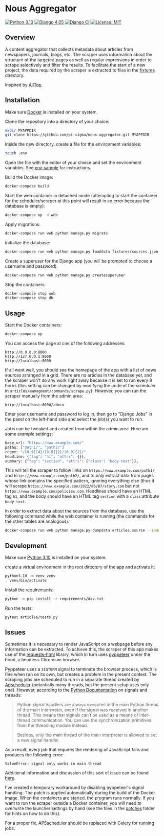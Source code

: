 # Nous Aggregator

[![Python 3.10](https://img.shields.io/badge/python-3.10-blue)](https://www.python.org/downloads/release/python-3100/)
[![Django 4.05](https://img.shields.io/badge/django-4.0-blue)](https://docs.djangoproject.com/en/4.0/)
[![Django CI](https://github.com/pi-sigma/nous-aggregator/actions/workflows/django.yml/badge.svg)](https://github.com/pi-sigma/test/actions/workflows/django.yml)
[![License: MIT](https://img.shields.io/badge/License-MIT-yellow.svg)](https://github.com/pi-sigma/test/blob/main/LICENSE.md)


## Overview
A content aggregator that collects metadata about articles from newspapers, journals, blogs, etc.
The scraper uses information about the structure of the targeted pages as well as regular expressions in order to scrape selectively and filter the results.
To facilitate the start of a new project, the data required by the scraper is extracted to files in the [fixtures](https://github.com/pi-sigma/nous-aggregator/tree/main/fixtures) directory.

Inspired by [AllTop](https://alltop.com/).

## Installation
Make sure [Docker](https://docs.docker.com/get-docker/) is installed on your system.

Clone the repository into a directory of your choice: 
```sh
mkdir MYAPPDIR
git clone https://github.com/pi-sigma/nous-aggregator.git MYAPPDIR
```

Inside the new directory, create a file for the environment variables:
```sh
touch .env
```
Open the file with the editor of your choice and set the environment variables.
See [env-sample](https://github.com/pi-sigma/nous-aggregator/blob/main/env-sample) for instructions.

Build the Docker image:
```sh
docker-compose build
```

Start the web container in detached mode (attempting to start the container for the scheduler/scraper at this point will result in an error because the database is empty):
```sh
docker-compose up -d web
```

Apply migrations:
```sh
docker-compose run web python manage.py migrate
```

Initialize the database:
```sh
docker-compose run web python manage.py loaddata fixtures/sources.json
```

Create a superuser for the Django app (you will be prompted to choose a username and password):
```sh
docker-compose run web python manage.py createsuperuser
```

Stop the containers:
```sh
docker-compose stop web
docker-compose stop db
```


## Usage
Start the Docker containers:
```sh
docker-compose up
```

You can access the page at one of the following addresses:
```
http://0.0.0.0:8000
http://127.0.0.1:8000
http://localhost:8000
```

If all went well, you should see the homepage of the app with a list of news sources arranged in a grid.
There are no articles in the database yet, and the scraper won't do any work right away because it is set to run every 8 hours (this setting can be changed by modifying the code of the scheduler in `articles/managment/commands/scrape.py`).
However, you can run the scraper manually from the admin area:
```
http://localhost:8000/admin
```
Enter your username and password to log in, then go to "Django Jobs" in the panel on the left-hand side and select the job(s) you want to run.

Jobs can be tweaked and created from within the admin area. Here are some example settings:
```sh
base_url: "https://www.example.com/"
paths: ["path1/", "path2/"]
regex: "/[0-9]{4}/[0-9]{2}/[0-9]{2}/"
headline: {"tag": "h1", "attrs": {}},
summary: {"tag": "section", "attrs": {"class": "body-text"}},
```
This will tell the scraper to follow links on `https://www.example.com/path1/` and `https://www.example.com/path2/`, and to only extract data from pages whose link contains the specified pattern, ignoring everything else (thus it will scrape `https://www.example.com/2022/06/07/story.com` but not `https://www.example.com/policies.com`. Headlines should have an HTML tag `h1`, and the body should have an HTML tag `section` with a `class` attribute `body-text`.

In order to extract data about the sources from the database, use the following command while the web container is running (the commands for the other tables are analogous):
```sh
docker-compose run web python manage.py dumpdata articles.source --indent 2 > fixtures/sources.json
```

## Development
Make sure [Python 3.10](https://www.python.org/downloads/) is installed on your system.

create a virtual environment in the root directory of the app and activate it:
```sh
python3.10 -m venv venv
. venv/bin/activate
```
Install the requirements:
```sh
python -m pip install -r requirements/dev.txt
```
Run the tests:
```sh
pytest articles/tests.py
```

## Issues
Sometimes it is necessary to render JavaScript on a webpage before any information can be extracted.
To achieve this, the scraper of this app makes use of the [requests-html](https://requests.readthedocs.io/projects/requests-html/en/latest/) library, which in turn uses [pyppeteer](https://github.com/miyakogi/pyppeteer) under the hood, a headless Chromium browser.

Pyppeteer uses a `SIGTERM` signal to terminate the browser process, which is fine when run on its own, but creates a problem in the present context.
The scraping jobs are scheduled to run in a separate thread created by [Apscheduler](https://apscheduler.readthedocs.io/en/3.x/) (potentially many threads, but the present setup uses only one).
However, according to the [Python Documentation](https://docs.python.org/3/library/signal.html#signals-and-threads) on signals and threads:

> Python signal handlers are always executed in the main Python thread of the main interpreter, even if the signal was received in another thread. This means that signals can’t be used as a means of inter-thread communication. You can use the synchronization primitives from the threading module instead.
>
> Besides, only the main thread of the main interpreter is allowed to set a new signal handler.

As a result, every job that requires the rendering of JavaScript fails and produces the following error:
```
ValueError: signal only works in main thread
```
Additional information and discussion of this sort of issue can be found [here](https://bugs.python.org/issue38904).

I've created a temporary workaround by disabling pyppeteer's signal handling.
The patch is applied automatically during the build of the Docker image.
When the containers are started, the program runs normally.
If you want to run the scraper outside a Docker container, you will need to overwrite the launcher settings by hand (see the files in the [patches](https://github.com/pi-sigma/nous-aggregator/tree/main/patches) folder for hints on how to do this).

For a proper fix, APSscheduler should be replaced with Celery for running jobs.
